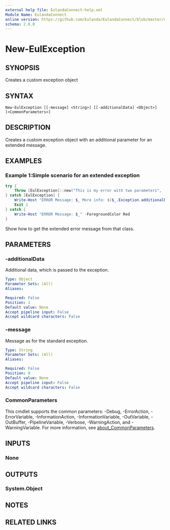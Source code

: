 ```yaml
---
external help file: EulandaConnect-help.xml
Module Name: EulandaConnect
online version: https://github.com/Eulanda/EulandaConnect/blob/master/docs/New-EulException.md
schema: 2.0.0
---
```


# New-EulException

## SYNOPSIS
Creates a custom exception object

## SYNTAX

```
New-EulException [[-message] <String>] [[-additionalData] <Object>] [<CommonParameters>]
```

## DESCRIPTION
Creates a custom exception object with an additional parameter for an extended message.

## EXAMPLES

### Example 1:Simple scenario for an extended exception
```powershell
try {
	Throw [EulException]::new("This is my error with two parameters",  "My second parameter")
} catch [EulException] {
	Write-Host "ERROR Message: $_ More info: $($_.Exception.additionalData)" -ForegroundColor Red
	Exit 1
} catch {
	Write-Host "ERROR Message: $_" -ForegroundColor Red
}
```

Show how to get the extended error message from that class.

## PARAMETERS

### -additionalData
Additional data, which is passed to the exception.

```yaml
Type: Object
Parameter Sets: (All)
Aliases:

Required: False
Position: 1
Default value: None
Accept pipeline input: False
Accept wildcard characters: False
```

### -message
Message as for the standard exception.

```yaml
Type: String
Parameter Sets: (All)
Aliases:

Required: False
Position: 0
Default value: None
Accept pipeline input: False
Accept wildcard characters: False
```

### CommonParameters
This cmdlet supports the common parameters: -Debug, -ErrorAction, -ErrorVariable, -InformationAction, -InformationVariable, -OutVariable, -OutBuffer, -PipelineVariable, -Verbose, -WarningAction, and -WarningVariable. For more information, see [about_CommonParameters](http://go.microsoft.com/fwlink/?LinkID=113216).

## INPUTS

### None

## OUTPUTS

### System.Object
## NOTES

## RELATED LINKS

